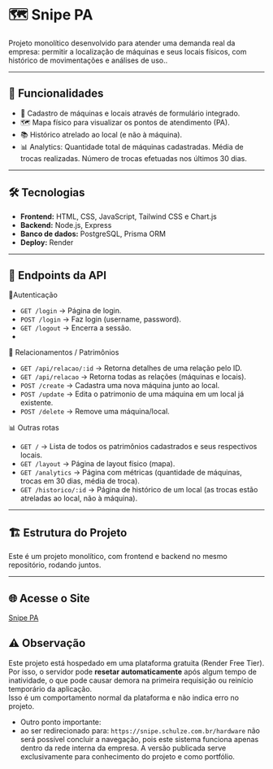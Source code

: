 # 🗺️ Snipe PA

Projeto monolítico desenvolvido para atender uma demanda real da empresa:
permitir a localização de máquinas e seus locais físicos, com histórico de movimentações e análises de uso..

---

## 🚀 Funcionalidades
- 📌 Cadastro de máquinas e locais através de formulário integrado. 
- 🗺️ Mapa físico para visualizar os pontos de atendimento (PA). 
- 📚 Histórico atrelado ao local (e não à máquina). 
- 📊 Analytics:
Quantidade total de máquinas cadastradas.
Média de trocas realizadas.
Número de trocas efetuadas nos últimos 30 dias.

---

## 🛠 Tecnologias
- **Frontend:** HTML, CSS, JavaScript, Tailwind CSS e Chart.js
- **Backend:** Node.js, Express  
- **Banco de dados:** PostgreSQL, Prisma ORM  
- **Deploy:** Render  

---

## 🔗 Endpoints da API
🔑Autenticação
- `GET /login` → Página de login.
- `POST /login` → Faz login (username, password).   
- `GET /logout` → Encerra a sessão.
- 
📌 Relacionamentos / Patrimônios
- `GET /api/relacao/:id` → Retorna detalhes de uma relação pelo ID. 
- `GET /api/relacao` → Retorna todas as relações (máquinas e locais).  
- `POST /create` → Cadastra uma nova máquina junto ao local.  
- `POST /update` → Edita o patrimonio de uma máquina em um local já existente. 
- `POST /delete` → Remove uma máquina/local.

📊 Outras rotas
- `GET /` → Lista de todos os patrimônios cadastrados e seus respectivos locais.
- `GET /layout` → Página de layout físico (mapa).
- `GET /analytics` → Página com métricas (quantidade de máquinas, trocas em 30 dias, média de troca). 
- `GET /historico/:id` → Página de histórico de um local (as trocas estão atreladas ao local, não à máquina).

---

## 🏗 Estrutura do Projeto
Este é um projeto monolítico, com frontend e backend no mesmo repositório, rodando juntos.

---

## 🌐 Acesse o Site
[Snipe PA](https://mapa-site-novo.onrender.com/)

## ⚠️ Observação
Este projeto está hospedado em uma plataforma gratuita (Render Free Tier).  
Por isso, o servidor pode **resetar automaticamente** após algum tempo de inatividade, o que pode causar demora na primeira requisição ou reinício temporário da aplicação.  
Isso é um comportamento normal da plataforma e não indica erro no projeto.
- Outro ponto importante:
- ao ser redirecionado para: `https://snipe.schulze.com.br/hardware` não será possível concluir a navegação, pois este sistema funciona apenas dentro da rede interna da empresa.
A versão publicada serve exclusivamente para conhecimento do projeto e como portfólio.
  


